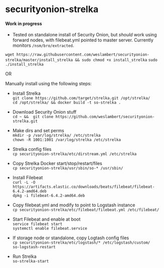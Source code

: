 # securityonion-strelka
#### Work in progress 
  - Tested on standalone install of Security Onion, but *should* work using forward nodes, with filebeat.yml pointed to master server.         Currently monitors `/nsm/bro/extracted`.

`wget https://raw.githubusercontent.com/weslambert/securityonion-strelka/master/install_strelka && sudo chmod +x install_strelka`
`sudo ./install_strelka`

OR 

Manually install using the following steps:

- Install Strelka   
`git clone https://github.com/target/strelka.git /opt/strelka/`    
`cd /opt/strelka/ && docker build -t so-strelka .`

- Download Security Onion stuff    
`cd ~ &&  git clone https://github.com/weslambert/securityonion-strelka.git`    

- Make dirs and set perms    
`mkdir -p /var/log/strelka/ /etc/strelka`    
`chown -R 1001:1001 /var/log/strelka /etc/strelka`    

- Strelka config files    
`cp securityonion-strelka/etc/dirstream.yml /etc/strelka`    

- Copy Strelka Docker start/stop/restart/files    
`cp securityonion-strelka/usr/sbin/so-* /usr/sbin/`        

- Install Filebeat   
`curl -L -O https://artifacts.elastic.co/downloads/beats/filebeat/filebeat-6.4.2-amd64.deb`    
`dpkg -i filebeat-6.4.2-amd64.deb`    

- Copy filebeat.yml and modify to point to Logstash instance    
`cp securityonion-strelka/etc/filebeat/filebeat.yml /etc/filebeat/`           

- Start Filebeat and enable at boot    
`service filebeat start`        
`systemctl enable filebeat.service`        

- If storage node or standalone, copy Logtash config files    
`cp securityonion-strelka/etc/logstash/* /etc/logstash/custom/`    
`so-logstash-restart`   

- Run Strelka   
`so-strelka-start` 

